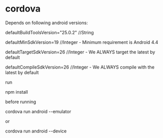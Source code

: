 # cordova

Depends on following android versions:

defaultBuildToolsVersion="25.0.2" //String

defaultMinSdkVersion=19 //Integer - Minimum requirement is Android 4.4

defaultTargetSdkVersion=26 //Integer - We ALWAYS target the latest by default

defaultCompileSdkVersion=26 //Integer - We ALWAYS compile with the latest by default

run 

npm install 

before running

cordova run android --emulator

or

cordova run android --device

